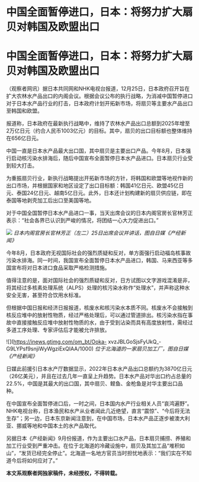 # 中国全面暂停进口，日本：将努力扩大扇贝对韩国及欧盟出口

# 中国全面暂停进口，日本：将努力扩大扇贝对韩国及欧盟出口

（观察者网讯）据日本共同网和NHK电视台报道，12月25日，日本政府召开旨在扩大农林水产品出口的内阁会议。根据会议公布的执行战略，为消减中国暂停进口对于日本水产品行业的打击，日本政府计划开拓新市场，将扇贝等主要水产品出口至韩国和欧盟。

报道称，日本政府在最新执行战略中，维持了农林水产品出口总额到2025年增至2万亿日元（约合人民币1003亿元）的目标。其中，扇贝的出口目标额也整体维持在656亿日元。

中国一直是日本水产品最大出口国，其中扇贝是主要出口产品。今年8月，日本强行启动核污染水排海后，随后中国宣布全面暂停日本水产品进口。日本扇贝行业受到较大打击。

为重振扇贝行业，新执行战略提出开拓新市场的方针，将韩国和欧盟等地视作新的出口市场，并根据国家和地区设定了出口目标额：韩国41亿日元、欧盟45亿日元、泰国24亿日元、越南5亿日元。此外，日本还计划构建新的扇贝供应链，即在泰国等地剥壳加工后出口至美国等地。

对于中国全国暂停日本水产品进口一事，当天出席会议的日本内阁官房长官林芳正表示：“社会各界已认识到严峻的情况，将团结一心大力促进出口。”

![](https://inews.gtimg.com/om_bt/OLF54G4u6O-RIQW3vwUdzCR1GdmYjBWLHHVaLBv1pE8_EAA/1000)
_日本内阁官房长官林芳正（左二）25日出席会议并讲话，图自日媒《产经新闻》_

今年8月，日本政府无视国际社会的强烈质疑和反对，单方面强行启动福岛核事故污染水排海。同一时间，我国宣布全面暂停日本水产品进口，韩国、马来西亚等多国宣布将对日本进口食品采取严格检测措施。

值得注意的是，面对国际社会的强烈质疑和反对，日方试图以文字游戏混淆是非，将其经过多核素处理系统（ALPS）处理的核污染水称作“处理水”，并声称这种水安全无害，甚至符合饮用水标准。

但根据中国日报和经济日报报道，核废水和核污染水本质不同。核废水不会接触到核反应堆中的放射性物质，经过严格处理后，可以通过管道排出。核污染水指在事故中直接接触反应堆中放射性物质的水，由于受到沾染而具有高度放射性，需经过多道工序处理、专家评估后才能被允许排放。

![](https://inews.gtimg.com/om_bt/Ooka-
xvzJBLGoSjsFyUkQ_-G9LYPsf9snjiWyWgziExQIAA/1000) _位于北海道的一家扇贝加工厂，图自日媒《产经新闻》_

日媒此前援引日本水产厅数据显示，2022年日本水产品出口总额约为3870亿日元（26亿美元），并且在过去几年一直呈上升趋势。日本水产品对华出口约占总量的22.5%，中国是其最大的出口国，其中扇贝、鲣鱼、金枪鱼是对华主要出口品种。

在中国宣布全面暂停进口后，一时之间，日本国内水产行业相关人员“哀鸿遍野”。NHK电视台称，日本渔民和水产从业者闻此几近绝望，直言“震惊”、“今后将无法生存”；另一边，日本东京新闻注意到，在中国市场，日本水产品正逐步被澳大利亚、挪威等地和中国本土的水产品取代。

另据日本《产经新闻》9月份报道，作为主要出口水产品，日本扇贝捕捞、养殖和加工行业受到严重冲击。在位于北海道的冷藏设施中，扇贝及其加工品“堆积如山”，“发货已经完全停止”。北海道一名地方官员当时担忧地表示：“我们实在不知道今后将如何应对了。”

**本文系观察者网独家稿件，未经授权，不得转载。**

